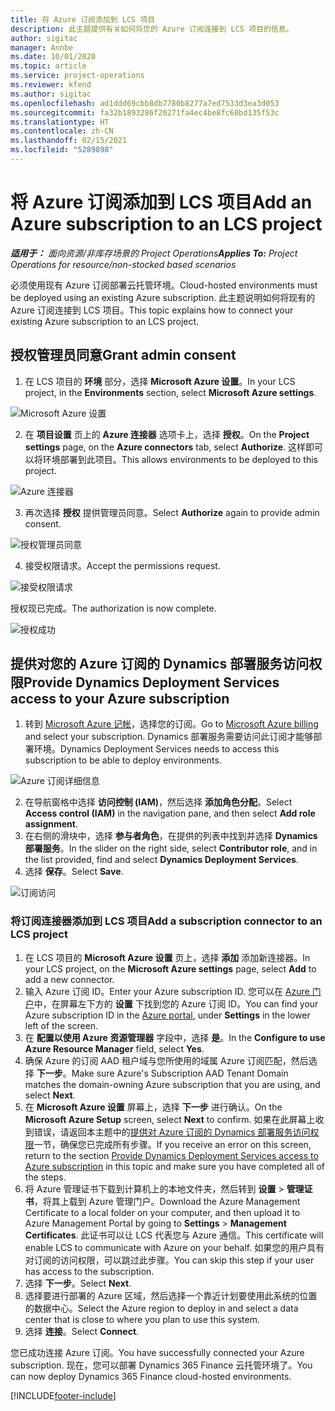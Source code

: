 ```yaml
---
title: 将 Azure 订阅添加到 LCS 项目
description: 此主题提供有关如何将您的 Azure 订阅连接到 LCS 项目的信息。
author: sigitac
manager: Annbe
ms.date: 10/01/2020
ms.topic: article
ms.service: project-operations
ms.reviewer: kfend
ms.author: sigitac
ms.openlocfilehash: ad1ddd69cbb8db7780b8277a7ed7533d3ea3d053
ms.sourcegitcommit: fa32b1893286f20271fa4ec4be8fc68bd135f53c
ms.translationtype: HT
ms.contentlocale: zh-CN
ms.lasthandoff: 02/15/2021
ms.locfileid: "5289898"
---
```

# <a name="add-an-azure-subscription-to-an-lcs-project"></a><span data-ttu-id="1a8a7-103">将 Azure 订阅添加到 LCS 项目</span><span class="sxs-lookup"><span data-stu-id="1a8a7-103">Add an Azure subscription to an LCS project</span></span>

<span data-ttu-id="1a8a7-104">_**适用于：** 面向资源/非库存场景的 Project Operations_</span><span class="sxs-lookup"><span data-stu-id="1a8a7-104">_**Applies To:** Project Operations for resource/non-stocked based scenarios_</span></span>

<span data-ttu-id="1a8a7-105">必须使用现有 Azure 订阅部署云托管环境。</span><span class="sxs-lookup"><span data-stu-id="1a8a7-105">Cloud-hosted environments must be deployed using an existing Azure subscription.</span></span> <span data-ttu-id="1a8a7-106">此主题说明如何将现有的 Azure 订阅连接到 LCS 项目。</span><span class="sxs-lookup"><span data-stu-id="1a8a7-106">This topic explains how to connect your existing Azure subscription to an LCS project.</span></span> 

## <a name="grant-admin-consent"></a><span data-ttu-id="1a8a7-107">授权管理员同意</span><span class="sxs-lookup"><span data-stu-id="1a8a7-107">Grant admin consent</span></span>

1. <span data-ttu-id="1a8a7-108">在 LCS 项目的 **环境** 部分，选择 **Microsoft Azure 设置**。</span><span class="sxs-lookup"><span data-stu-id="1a8a7-108">In your LCS project, in the **Environments** section, select **Microsoft Azure settings**.</span></span>

![Microsoft Azure 设置](./media/1MicrosoftAzureSettings.png)

2. <span data-ttu-id="1a8a7-110">在 **项目设置** 页上的 **Azure 连接器** 选项卡上，选择 **授权**。</span><span class="sxs-lookup"><span data-stu-id="1a8a7-110">On the **Project settings** page, on the **Azure connectors** tab, select **Authorize**.</span></span> <span data-ttu-id="1a8a7-111">这样即可以将环境部署到此项目。</span><span class="sxs-lookup"><span data-stu-id="1a8a7-111">This allows environments to be deployed to this project.</span></span>

![Azure 连接器](./media/2AzureConnectors.png)

3. <span data-ttu-id="1a8a7-113">再次选择 **授权** 提供管理员同意。</span><span class="sxs-lookup"><span data-stu-id="1a8a7-113">Select **Authorize** again to provide admin consent.</span></span>

![授权管理员同意](./media/3GrantAdminConsent.png)

4. <span data-ttu-id="1a8a7-115">接受权限请求。</span><span class="sxs-lookup"><span data-stu-id="1a8a7-115">Accept the permissions request.</span></span>

![接受权限请求](./media/4AcceptPermissionRequest.png)

<span data-ttu-id="1a8a7-117">授权现已完成。</span><span class="sxs-lookup"><span data-stu-id="1a8a7-117">The authorization is now complete.</span></span> 

![授权成功](./media/5AuthorizationComplete.png)

## <a name="provide-dynamics-deployment-services-access-to-your-azure-subscription"></a><a name="provide"></a><span data-ttu-id="1a8a7-119">提供对您的 Azure 订阅的 Dynamics 部署服务访问权限</span><span class="sxs-lookup"><span data-stu-id="1a8a7-119">Provide Dynamics Deployment Services access to your Azure subscription</span></span>

1. <span data-ttu-id="1a8a7-120">转到 [Microsoft Azure 记帐](https://portal.azure.com/#blade/Microsoft\_Azure\_Billing/SubscriptionsBlade)，选择您的订阅。</span><span class="sxs-lookup"><span data-stu-id="1a8a7-120">Go to [Microsoft Azure billing](https://portal.azure.com/#blade/Microsoft\_Azure\_Billing/SubscriptionsBlade) and select your subscription.</span></span> <span data-ttu-id="1a8a7-121">Dynamics 部署服务需要访问此订阅才能够部署环境。</span><span class="sxs-lookup"><span data-stu-id="1a8a7-121">Dynamics Deployment Services needs to access this subscription to be able to deploy environments.</span></span>

![Azure 订阅详细信息](./media/6AzureSubscription.png)

2. <span data-ttu-id="1a8a7-123">在导航窗格中选择 **访问控制 (IAM)**，然后选择 **添加角色分配**。</span><span class="sxs-lookup"><span data-stu-id="1a8a7-123">Select **Access control (IAM)** in the navigation pane, and then select **Add role assignment**.</span></span>
3. <span data-ttu-id="1a8a7-124">在右侧的滑块中，选择 **参与者角色**，在提供的列表中找到并选择 **Dynamics 部署服务**。</span><span class="sxs-lookup"><span data-stu-id="1a8a7-124">In the slider on the right side, select **Contributor role**, and in the list provided, find and select **Dynamics Deployment Services**.</span></span> 
4. <span data-ttu-id="1a8a7-125">选择 **保存**。</span><span class="sxs-lookup"><span data-stu-id="1a8a7-125">Select **Save**.</span></span>

![订阅访问](./media/7SubscriptionAccess.png)

### <a name="add-a-subscription-connector-to-an-lcs-project"></a><span data-ttu-id="1a8a7-127">将订阅连接器添加到 LCS 项目</span><span class="sxs-lookup"><span data-stu-id="1a8a7-127">Add a subscription connector to an LCS project</span></span>

1. <span data-ttu-id="1a8a7-128">在 LCS 项目的 **Microsoft Azure 设置** 页上，选择 **添加** 添加新连接器。</span><span class="sxs-lookup"><span data-stu-id="1a8a7-128">In your LCS project, on the **Microsoft Azure settings** page, select **Add** to add a new connector.</span></span>
2. <span data-ttu-id="1a8a7-129">输入 Azure 订阅 ID。</span><span class="sxs-lookup"><span data-stu-id="1a8a7-129">Enter your Azure subscription ID.</span></span> <span data-ttu-id="1a8a7-130">您可以在 [Azure 门户](https://ms.portal.azure.com/)中，在屏幕左下方的 **设置** 下找到您的 Azure 订阅 ID。</span><span class="sxs-lookup"><span data-stu-id="1a8a7-130">You can find your Azure subscription ID in the [Azure portal](https://ms.portal.azure.com/), under  **Settings**  in the lower left of the screen.</span></span>
3. <span data-ttu-id="1a8a7-131">在 **配置以使用 Azure 资源管理器** 字段中，选择 **是**。</span><span class="sxs-lookup"><span data-stu-id="1a8a7-131">In the **Configure to use Azure Resource Manager** field, select **Yes**.</span></span>
4. <span data-ttu-id="1a8a7-132">确保 Azure 的订阅 AAD 租户域与您所使用的域属 Azure 订阅匹配，然后选择 **下一步**。</span><span class="sxs-lookup"><span data-stu-id="1a8a7-132">Make sure Azure's Subscription AAD Tenant Domain matches the domain-owning Azure subscription that you are using, and select **Next**.</span></span>
5. <span data-ttu-id="1a8a7-133">在 **Microsoft Azure 设置** 屏幕上，选择 **下一步** 进行确认。</span><span class="sxs-lookup"><span data-stu-id="1a8a7-133">On the **Microsoft Azure Setup** screen, select **Next** to confirm.</span></span> <span data-ttu-id="1a8a7-134">如果在此屏幕上收到错误，请返回本主题中的[提供对 Azure 订阅的 Dynamics 部署服务访问权限](#provide)一节，确保您已完成所有步骤。</span><span class="sxs-lookup"><span data-stu-id="1a8a7-134">If you receive an error on this screen, return to the section [Provide Dynamics Deployment Services access to Azure subscription](#provide) in this topic and make sure you have completed all of the steps.</span></span>
6. <span data-ttu-id="1a8a7-135">将 Azure 管理证书下载到计算机上的本地文件夹，然后转到 **设置** > **管理证书**，将其上载到 Azure 管理门户。</span><span class="sxs-lookup"><span data-stu-id="1a8a7-135">Download the Azure Management Certificate to a local folder on your computer, and then upload it to Azure Management Portal by going to **Settings** > **Management Certificates**.</span></span> <span data-ttu-id="1a8a7-136">此证书可以让 LCS 代表您与 Azure 通信。</span><span class="sxs-lookup"><span data-stu-id="1a8a7-136">This certificate will enable LCS to communicate with Azure on your behalf.</span></span> <span data-ttu-id="1a8a7-137">如果您的用户具有对订阅的访问权限，可以跳过此步骤。</span><span class="sxs-lookup"><span data-stu-id="1a8a7-137">You can skip this step if your user has access to the subscription.</span></span>
7. <span data-ttu-id="1a8a7-138">选择 **下一步**。</span><span class="sxs-lookup"><span data-stu-id="1a8a7-138">Select  **Next**.</span></span>
8. <span data-ttu-id="1a8a7-139">选择要进行部署的 Azure 区域，然后选择一个靠近计划要使用此系统的位置的数据中心。</span><span class="sxs-lookup"><span data-stu-id="1a8a7-139">Select the Azure region to deploy in and select a data center that is close to where you plan to use this system.</span></span>
9.  <span data-ttu-id="1a8a7-140">选择 **连接**。</span><span class="sxs-lookup"><span data-stu-id="1a8a7-140">Select  **Connect**.</span></span>

<span data-ttu-id="1a8a7-141">您已成功连接 Azure 订阅。</span><span class="sxs-lookup"><span data-stu-id="1a8a7-141">You have successfully connected your Azure subscription.</span></span> <span data-ttu-id="1a8a7-142">现在，您可以部署 Dynamics 365 Finance 云托管环境了。</span><span class="sxs-lookup"><span data-stu-id="1a8a7-142">You can now deploy Dynamics 365 Finance cloud-hosted environments.</span></span>




[!INCLUDE[footer-include](../includes/footer-banner.md)]